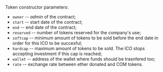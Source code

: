 Token constructor parameters:

* `owner` -- _admin_ of the contract;
* `start` -- start date of the contract;
* `end` -- end date of the contract;
* `reserved` -- number of tokens reserved for the company's use;
* `softcap` -- minimum amount of tokens to be sold before the end date in order for this ICO to be succesful;
* `hardcap` -- maximum amount of tokens to be sold. The ICO stops accepting investment if this cap is reached;
* `wallet` -- address of the wallet where funds should be trasnfered too;
* `rate` -- exchange rate between ether donated and COM tokens.